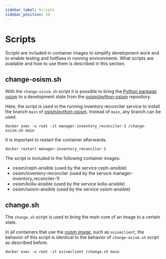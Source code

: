```yaml
---
sidebar_label: Scripts
sidebar_position: 20
---
```


# Scripts

Scripts are included in container images to simplify
development work and to enable testing and hotfixes in running
environments.
What scripts are available and how to use them is described in
this section.

## change-osism.sh

With the `change-osism.sh` script it is possible to bring the
[Python package osism](https://pypi.org/project/osism/) to a
development state from the
[osism/python-osism](https://github.com/osism/python-osism)
repository.

Here, the script is used in the running inventory reconciler
service to install the branch `main` of
[osism/python-osism](https://github.com/osism/python-osism).
Instead of `main`, any branch can be used.

```
docker exec -u root -it manager-inventory_reconciler-1 /change-osism.sh main
```

It is important to restart the container afterwards.

```
docker restart manager-inventory_reconciler-1
```

The script is included in the following container images:

* osism/ceph-ansible (used by the service ceph-ansible)
* osism/inventory-reconciler (used by the service manager-inventory_reconciler-1)
* osism/kolla-ansible (used by the service kolla-ansible)
* osism/osism-ansible (used by the service osism-ansible)

## change.sh

The `change.sh` script is used to bring the main core of an image
to a certain state.

In all containers that use the [osism image](https://quay.io/repository/osism/osism),
such as `osismclient`, the behavior of this script is identical to the behavior of
`change-osism.sh` script as described before.

```
docker exec -u root -it osismclient /change.sh main
```
